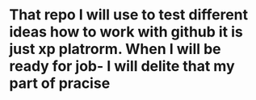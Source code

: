 # That repo I will use to test different ideas how to work with github it is just xp platrorm. When I will be ready for job- I will delite that my part of pracise
